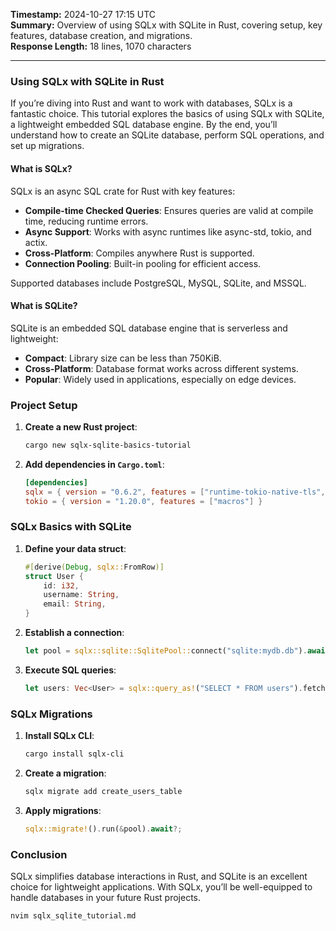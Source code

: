 **Timestamp:** 2024-10-27 17:15 UTC  
**Summary:** Overview of using SQLx with SQLite in Rust, covering setup, key features, database creation, and migrations.  
**Response Length:** 18 lines, 1070 characters  

---

### Using SQLx with SQLite in Rust

If you’re diving into Rust and want to work with databases, SQLx is a fantastic choice. This tutorial explores the basics of using SQLx with SQLite, a lightweight embedded SQL database engine. By the end, you’ll understand how to create an SQLite database, perform SQL operations, and set up migrations.

#### What is SQLx?
SQLx is an async SQL crate for Rust with key features:
- **Compile-time Checked Queries**: Ensures queries are valid at compile time, reducing runtime errors.
- **Async Support**: Works with async runtimes like async-std, tokio, and actix.
- **Cross-Platform**: Compiles anywhere Rust is supported.
- **Connection Pooling**: Built-in pooling for efficient access.

Supported databases include PostgreSQL, MySQL, SQLite, and MSSQL.

#### What is SQLite?
SQLite is an embedded SQL database engine that is serverless and lightweight:
- **Compact**: Library size can be less than 750KiB.
- **Cross-Platform**: Database format works across different systems.
- **Popular**: Widely used in applications, especially on edge devices.

### Project Setup
1. **Create a new Rust project**:
   ```bash
   cargo new sqlx-sqlite-basics-tutorial
   ```

2. **Add dependencies in `Cargo.toml`**:
   ```toml
   [dependencies]
   sqlx = { version = "0.6.2", features = ["runtime-tokio-native-tls", "sqlite"] }
   tokio = { version = "1.20.0", features = ["macros"] }
   ```

### SQLx Basics with SQLite
1. **Define your data struct**:
   ```rust
   #[derive(Debug, sqlx::FromRow)]
   struct User {
       id: i32,
       username: String,
       email: String,
   }
   ```

2. **Establish a connection**:
   ```rust
   let pool = sqlx::sqlite::SqlitePool::connect("sqlite:mydb.db").await?;
   ```

3. **Execute SQL queries**:
   ```rust
   let users: Vec<User> = sqlx::query_as!("SELECT * FROM users").fetch_all(&pool).await?;
   ```

### SQLx Migrations
1. **Install SQLx CLI**:
   ```bash
   cargo install sqlx-cli
   ```

2. **Create a migration**:
   ```bash
   sqlx migrate add create_users_table
   ```

3. **Apply migrations**:
   ```rust
   sqlx::migrate!().run(&pool).await?;
   ```

### Conclusion
SQLx simplifies database interactions in Rust, and SQLite is an excellent choice for lightweight applications. With SQLx, you’ll be well-equipped to handle databases in your future Rust projects.

```bash
nvim sqlx_sqlite_tutorial.md
```
